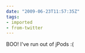 ```yaml
---
date: "2009-06-23T11:57:35Z"
tags:
- imported
- from-twitter
---
```

BOO! I've run out of jPods :\(

